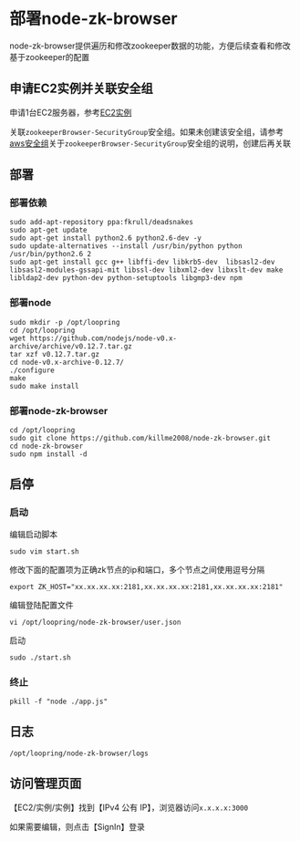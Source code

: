 # 部署node-zk-browser

node-zk-browser提供遍历和修改zookeeper数据的功能，方便后续查看和修改基于zookeeper的配置

## 申请EC2实例并关联安全组
申请1台EC2服务器，参考[EC2实例](new_ec2_cn.md)

关联`zookeeperBrowser-SecurityGroup`安全组。如果未创建该安全组，请参考[aws安全组](security_group_cn.md)关于`zookeeperBrowser-SecurityGroup`安全组的说明，创建后再关联

## 部署

### 部署依赖
```
sudo add-apt-repository ppa:fkrull/deadsnakes
sudo apt-get update
sudo apt-get install python2.6 python2.6-dev -y
sudo update-alternatives --install /usr/bin/python python /usr/bin/python2.6 2
sudo apt-get install gcc g++ libffi-dev libkrb5-dev  libsasl2-dev libsasl2-modules-gssapi-mit libssl-dev libxml2-dev libxslt-dev make libldap2-dev python-dev python-setuptools libgmp3-dev npm
```

### 部署node
```
sudo mkdir -p /opt/loopring
cd /opt/loopring
wget https://github.com/nodejs/node-v0.x-archive/archive/v0.12.7.tar.gz
tar xzf v0.12.7.tar.gz
cd node-v0.x-archive-0.12.7/
./configure
make
sudo make install
```

### 部署node-zk-browser
```
cd /opt/loopring
sudo git clone https://github.com/killme2008/node-zk-browser.git
cd node-zk-browser
sudo npm install -d
```

## 启停

### 启动
编辑启动脚本

`sudo vim start.sh`

修改下面的配置项为正确zk节点的ip和端口，多个节点之间使用逗号分隔
```
export ZK_HOST="xx.xx.xx.xx:2181,xx.xx.xx.xx:2181,xx.xx.xx.xx:2181"
```

编辑登陆配置文件

`vi /opt/loopring/node-zk-browser/user.json`


启动
```
sudo ./start.sh

```

### 终止
```
pkill -f "node ./app.js"
```

## 日志
`/opt/loopring/node-zk-browser/logs`


## 访问管理页面
【EC2/实例/实例】找到【IPv4 公有 IP】，浏览器访问`x.x.x.x:3000`

如果需要编辑，则点击【SignIn】登录
